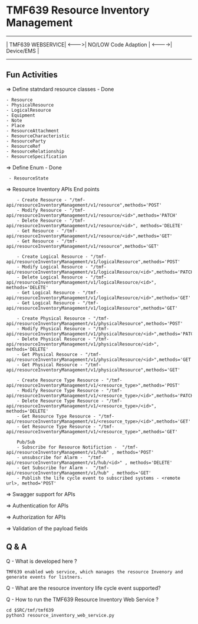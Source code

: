 # TMF639 Resource Inventory Management

 ------------------        ----------------------         ------------
| TMF639 WEBSERVICE| <--->| NO/LOW Code Adaption | <---->| Device/EMS |
 ------------------        ----------------------         ------------


 ## Fun Activities
 => Define statndard resource classes - Done
 
    - Resource
    - PhysicalResource
    - LogicalResource
    - Equipment
    - Note
    - Place
    - ResourceAttachment
    - ResourceCharacteristic
    - ResourceParty
    - ResourceRef
    - ResourceRelationship
    - ResourceSpecification

 => Define Enum - Done
     
     - ResourceState

 => Resource Inventory APIs End points

        - Create Resource - "/tmf-api/resourceInventoryManagement/v1/resource",methods='POST'
        - Modify Resource - "/tmf-api/resourceInventoryManagement/v1/resource/<id>",methods='PATCH' 
        - Delete Resource - "/tmf-api/resourceInventoryManagement/v1/resource/<id>", methods='DELETE' 
        - Get Resource - "/tmf-api/resourceInventoryManagement/v1/resource/<id>",methods='GET' 
        - Get Resource - "/tmf-api/resourceInventoryManagement/v1/resource",methods='GET' 

        - Create Logical Resource - "/tmf-api/resourceInventoryManagement/v1/logicalResource",methods='POST'
        - Modify Logical Resource - "/tmf-api/resourceInventoryManagement/v1/logicalResource/<id>",methods='PATCH' 
        - Delete Logical Resource - "/tmf-api/resourceInventoryManagement/v1/logicalResource/<id>", methods='DELETE' 
        - Get Logical Resource - "/tmf-api/resourceInventoryManagement/v1/logicalResource/<id>",methods='GET' 
        - Get Logical Resource - "/tmf-api/resourceInventoryManagement/v1/logicalResource",methods='GET' 

        - Create Physical Resource - "/tmf-api/resourceInventoryManagement/v1/physicalResource",methods='POST'
        - Modify Physical Resource - "/tmf-api/resourceInventoryManagement/v1/physicalResource/<id>",methods='PATCH' 
        - Delete Physical Resource - "/tmf-api/resourceInventoryManagement/v1/physicalResource/<id>", methods='DELETE' 
        - Get Physical Resource - "/tmf-api/resourceInventoryManagement/v1/physicalResource/<id>",methods='GET' 
        - Get Physical Resource - "/tmf-api/resourceInventoryManagement/v1/physicalResource",methods='GET' 
       
        - Create Resource Type Resource - "/tmf-api/resourceInventoryManagement/v1/<resource_type>",methods='POST'
        - Modify Resource Type Resource - "/tmf-api/resourceInventoryManagement/v1/<resource_type>/<id>",methods='PATCH' 
        - Delete Resource Type Resource - "/tmf-api/resourceInventoryManagement/v1/<resource_type>/<id>", methods='DELETE' 
        - Get Resource Type Resource - "/tmf-api/resourceInventoryManagement/v1/<resource_type>/<id>",methods='GET' 
        - Get Resource Type Resource - "/tmf-api/resourceInventoryManagement/v1/<resource_type>",methods='GET' 
       
        Pub/Sub
        - Subscribe for Resource Notifiction -  "/tmf-api/resourceInventoryManagement/v1/hub" , methods='POST'  
        - unsubscribe for Alarm -  "/tmf-api/resourceInventoryManagement/v1/hub/<id>" , methods='DELETE' 
        - Get Subscribe for Alarm -  "/tmf-api/resourceInventoryManagement/v1/hub" , methods='GET' 
        - Publish the life cycle event to subscribed systems - <remote url>, method='POST'

=> Swagger support for APIs

=> Authentication for APIs

=> Authorization for APIs

=> Validation of the payload fields


## Q & A
Q - What is developed here ?

    TMF639 enabled web service, which manages the resource Invenory and generate events for listners.

Q - What are the resource inventory life cycle event supported?
    
Q - How to run the TMF639 Resource Inventory Web Service ?
    
    cd $SRC/tmf/tmf639
    python3 resource_inventory_web_service.py

    

 

